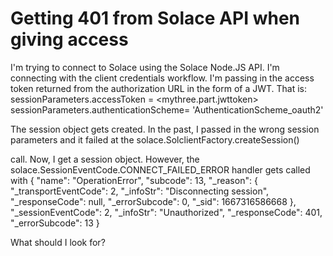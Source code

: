 
# Getting 401 from Solace API when giving access

I'm trying to connect to Solace using the Solace Node.JS API. I'm connecting with the client credentials workflow. I'm passing in the access token returned from the authorization URL in the form of a JWT. That is:
sessionParameters.accessToken = <mythree.part.jwttoken>
sessionParameters.authenticationScheme= 'AuthenticationScheme_oauth2'

The session object gets created. In the past, I passed in the wrong session parameters and it failed at the
solace.SolclientFactory.createSession() 

call. Now, I get a session object. However, the
solace.SessionEventCode.CONNECT_FAILED_ERROR handler gets called with
{
  "name": "OperationError",
  "subcode": 13,
  "_reason": {
    "_transportEventCode": 2,
    "_infoStr": "Disconnecting session",
    "_responseCode": null,
    "_errorSubcode": 0,
    "_sid": 1667316586668
  },
  "_sessionEventCode": 2,
  "_infoStr": "Unauthorized",
  "_responseCode": 401,
  "_errorSubcode": 13
}


What should I look for?

        